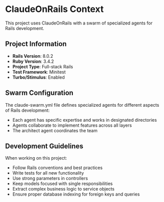 # ClaudeOnRails Context

This project uses ClaudeOnRails with a swarm of specialized agents for Rails development.

## Project Information
- **Rails Version**: 8.0.2
- **Ruby Version**: 3.4.2
- **Project Type**: Full-stack Rails
- **Test Framework**: Minitest
- **Turbo/Stimulus**: Enabled

## Swarm Configuration

The claude-swarm.yml file defines specialized agents for different aspects of Rails development:
- Each agent has specific expertise and works in designated directories
- Agents collaborate to implement features across all layers
- The architect agent coordinates the team

## Development Guidelines

When working on this project:
- Follow Rails conventions and best practices
- Write tests for all new functionality
- Use strong parameters in controllers
- Keep models focused with single responsibilities
- Extract complex business logic to service objects
- Ensure proper database indexing for foreign keys and queries